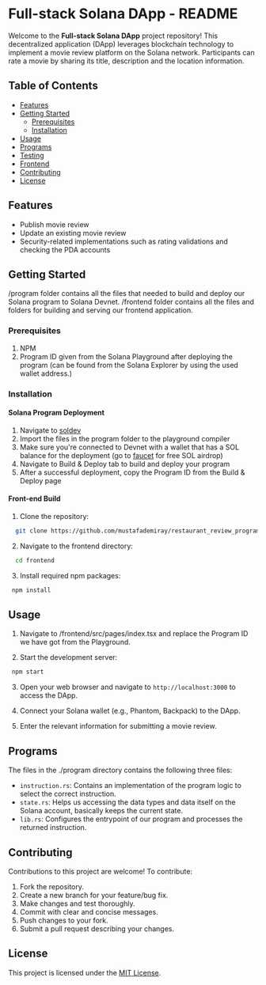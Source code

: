 # Full-stack Solana DApp - README

Welcome to the **Full-stack Solana DApp** project repository! This decentralized application (DApp) leverages blockchain technology to implement a movie review platform on the Solana network. Participants can rate a movie by sharing its title, description and the location information.

## Table of Contents

- [Features](#features)
- [Getting Started](#getting-started)
  - [Prerequisites](#prerequisites)
  - [Installation](#installation)
- [Usage](#usage)
- [Programs](#programs)
- [Testing](#testing)
- [Frontend](#frontend)
- [Contributing](#contributing)
- [License](#license)

## Features

- Publish movie review
- Update an existing movie review
- Security-related implementations such as rating validations and checking the PDA accounts

## Getting Started

/program folder contains all the files that needed to build and deploy our Solana program to Solana Devnet.
/frontend folder contains all the files and folders for building and serving our frontend application.

### Prerequisites

1. NPM
2. Program ID given from the Solana Playground after deploying the program (can be found from the Solana Explorer by using the used wallet address.)

### Installation

#### Solana Program Deployment

1. Navigate to [soldev](https://beta.solpg.io/)
2. Import the files in the program folder to the playground compiler
3. Make sure you're connected to Devnet with a wallet that has a SOL balance for the deployment (go to [faucet](https://faucet.solana.com/) for free SOL airdrop)
4. Navigate to Build & Deploy tab to build and deploy your program
5. After a successful deployment, copy the Program ID from the Build & Deploy page

#### Front-end Build

1. Clone the repository:

```bash
  git clone https://github.com/mustafademiray/restaurant_review_program.git
```

2. Navigate to the frontend directory:

```bash
  cd frontend
```

3. Install required npm packages:

```bash
 npm install
```

## Usage

1. Navigate to /frontend/src/pages/index.tsx and replace the Program ID we have got from the Playground.

2. Start the development server:

```bash
 npm start
```

3. Open your web browser and navigate to `http://localhost:3000` to access the DApp.

4. Connect your Solana wallet (e.g., Phantom, Backpack) to the DApp.

5. Enter the relevant information for submitting a movie review.

## Programs

The files in the ./program directory contains the following three files:

- `instruction.rs`: Contains an implementation of the program logic to select the correct instruction.
- `state.rs`: Helps us accessing the data types and data itself on the Solana account, basically keeps the current state.
- `lib.rs`: Configures the entrypoint of our program and processes the returned instruction.

## Contributing

Contributions to this project are welcome! To contribute:

1. Fork the repository.
2. Create a new branch for your feature/bug fix.
3. Make changes and test thoroughly.
4. Commit with clear and concise messages.
5. Push changes to your fork.
6. Submit a pull request describing your changes.

## License

This project is licensed under the [MIT License](LICENSE).
